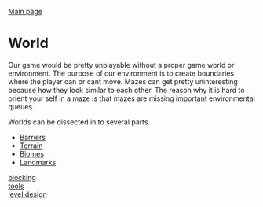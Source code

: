 [Main page](../../readme.md)

# World

Our game would be pretty unplayable without a proper game world or environment. 
The purpose of our environment is to create boundaries where the player can or cant move.
Mazes can get pretty uninteresting because how they look similar to each other.
The reason why it is hard to orient your self in a maze is that mazes are missing
important environmental queues.

Worlds can be dissected in to several parts.

- [Barriers](world_barriers.md)
- [Terrain](world_terrain.md)
- [Biomes](world_biomes.md)
- [Landmarks](world_landmarks.md)

[blocking](world_design_blocking.md)  
[tools](world_design_tools.md)  
[level design](world_level_design.md)